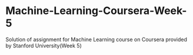 # Machine-Learning-Coursera-Week-5
Solution of assignment for Machine Learning course on Coursera provided by Stanford University(Week 5)
